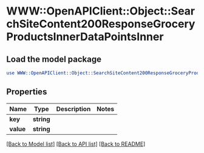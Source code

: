 # WWW::OpenAPIClient::Object::SearchSiteContent200ResponseGroceryProductsInnerDataPointsInner

## Load the model package
```perl
use WWW::OpenAPIClient::Object::SearchSiteContent200ResponseGroceryProductsInnerDataPointsInner;
```

## Properties
Name | Type | Description | Notes
------------ | ------------- | ------------- | -------------
**key** | **string** |  | 
**value** | **string** |  | 

[[Back to Model list]](../README.md#documentation-for-models) [[Back to API list]](../README.md#documentation-for-api-endpoints) [[Back to README]](../README.md)


